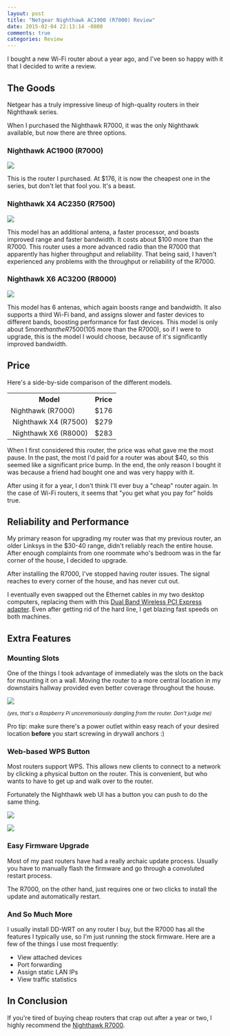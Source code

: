 ```yaml
---
layout: post
title: "Netgear Nighthawk AC1900 (R7000) Review"
date: 2015-02-04 22:13:14 -0800
comments: true
categories: Review
---
```


I bought a new Wi-Fi router about a year ago, and I've been so happy with it that I decided to write a review.

The Goods
---------

Netgear has a truly impressive lineup of high-quality routers in their Nighthawk series.

When I purchased the Nighthawk R7000, it was the only Nighthawk available, but now there are three options.

### Nighthawk AC1900 (R7000)

[![](http://itsananderson.blob.core.windows.net/post-images/nighthawk-r7000.jpg)](http://www.amazon.com/gp/product/B00F0DD0I6?ie=UTF8&camp=213733&creative=393185&creativeASIN=B00F0DD0I6&linkCode=shr&tag=itsananderson-20&linkId=BOLZOX4JTJAYBWR2)

This is the router I purchased.
At $176, it is now the cheapest one in the series, but don't let that fool you.
It's a beast.

### Nighthawk X4 AC2350 (R7500)

[![](http://itsananderson.blob.core.windows.net/post-images/nighthawk-r7500.jpg)](http://www.amazon.com/gp/product/B00MRVJY5C?ie=UTF8&camp=213733&creative=393177&creativeASIN=B00MRVJY5C&linkCode=shr&tag=itsananderson-20&linkId=VIPUHQZWDGEZTHRJ&f_rd_m=ATVPDKIKX0DER&pf_rd_s=center-2&pf_rd_r=15AA64WNHBH3N7C3AG2S&pf_rd_t=101&pf_rd_p=2034761682&pf_rd_i=9524228011)

This model has an additional antena, a faster processor, and boasts improved range and faster bandwidth. It costs about $100 more than the R7000. This router uses a more advanced radio than the R7000 that apparently has higher throughput and reliability. That being said, I haven't experienced any problems with the throughput or reliability of the R7000.

### Nighthawk X6 AC3200 (R8000)

[![](http://itsananderson.blob.core.windows.net/post-images/nighthawk-r8000.jpg)](http://www.amazon.com/gp/product/B00KWHMR6G?ie=UTF8&camp=213733&creative=393177&creativeASIN=B00KWHMR6G&linkCode=shr&tag=itsananderson-20&linkId=62Y4XCEYOOJRGP7I&f_rd_m=ATVPDKIKX0DER&pf_rd_s=center-2&pf_rd_r=15AA64WNHBH3N7C3AG2S&pf_rd_t=101&pf_rd_p=2034761682&pf_rd_i=9524228011)

This model has 6 antenas, which again boosts range and bandwidth.
It also supports a third Wi-Fi band, and assigns slower and faster devices to different bands, boosting performance for fast devices.
This model is only about $5 more than the R7500 ($105 more than the R7000), so if I were to upgrade, this is the model I would choose, because of it's significantly improved bandwidth.

Price
-----

Here's a side-by-side comparison of the different models.

<table>
	<tr><th>Model</th><th>Price</th></tr>
	<tr><td>Nighthawk (R7000)</td><td>$176</td></tr>
	<tr><td>&nbsp;Nighthawk X4 (R7500)</td><td>$279</td></tr>
	<tr><td>&nbsp;Nighthawk X6 (R8000)</td><td>$283</td></tr>
</table>

When I first considered this router, the price was what gave me the most pause.
In the past, the most I'd paid for a router was about $40, so this seemed like a significant price bump.
In the end, the only reason I bought it was because a friend had bought one and was very happy with it.

After using it for a year, I don't think I'll ever buy a "cheap" router again.
In the case of Wi-Fi routers, it seems that "you get what you pay for" holds true.

Reliability and Performance
-----------

My primary reason for upgrading my router was that my previous router, an older Linksys in the $30-40 range, didn't reliably reach the entire house.
After enough complaints from one roommate who's bedroom was in the far corner of the house, I decided to upgrade.

After installing the R7000, I've stopped having router issues.
The signal reaches to every corner of the house, and has never cut out.

I eventually even swapped out the Ethernet cables in my two desktop computers, replacing them with this [Dual Band Wireless PCI Express adapter](http://www.amazon.com/gp/product/B007GMPZ0A?ie=UTF8&camp=213733&creative=393185&creativeASIN=B007GMPZ0A&linkCode=shr&tag=itsananderson-20&linkId=E3Z7SM7WKO2M3UVP&psc=1).
Even after getting rid of the hard line, I get blazing fast speeds on both machines.

Extra Features
------

### Mounting Slots

One of the things I took advantage of immediately was the slots on the back for mounting it on a wall.
Moving the router to a more central location in my downstairs hallway provided even better coverage throughout the house.

![](http://itsananderson.blob.core.windows.net/post-images/mounted-router.jpg)

<small>*(yes, that's a Raspberry Pi unceremoniously dangling from the router. Don't judge me)*</small>

Pro tip: make sure there's a power outlet within easy reach of your desired location **before** you start screwing in drywall anchors :)

### Web-based WPS Button

Most routers support WPS. This allows new clients to connect to a network by clicking a physical button on the router.
This is convenient, but who wants to have to get up and walk over to the router.

Fortunately the Nighthawk web UI has a button you can push to do the same thing.

![](http://itsananderson.blob.core.windows.net/post-images/soft-wps-button.png)

![](http://itsananderson.blob.core.windows.net/post-images/wifi-client-connected.png)

### Easy Firmware Upgrade

Most of my past routers have had a really archaic update process. Usually you have to manually flash the firmware and go through a convoluted restart process.

The R7000, on the other hand, just requires one or two clicks to install the update and automatically restart.

### And So Much More

I usually install DD-WRT on any router I buy, but the R7000 has all the features I typically use, so I'm just running the stock firmware.
Here are a few of the things I use most frequently:

* View attached devices
* Port forwarding
* Assign static LAN IPs
* View traffic statistics

In Conclusion
-------------

If you're tired of buying cheap routers that crap out after a year or two, I highly recommend the [Nighthawk R7000](http://www.amazon.com/gp/product/B00F0DD0I6?ie=UTF8&camp=213733&creative=393185&creativeASIN=B00F0DD0I6&linkCode=shr&tag=itsananderson-20&linkId=BOLZOX4JTJAYBWR2).
